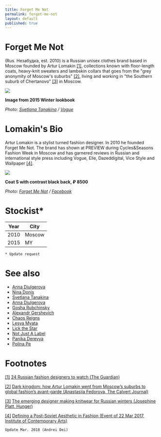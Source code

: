 ```yaml
---
title: Forget Me Not
permalink: forget-me-not
layout: default
published: true
---
```


# Forget Me Not

(Rus. Незабудка, est. 2010) is a Russian unisex clothes brand based in Moscow founded by Artur Lomakin  <span id="a1">[\[1\]](#f1)</span>, collections known with floor-length coats, heavy-knit sweaters and lambskin collars that goes from the "grey anonymity of Moscow's suburbs" <span id="a2">[\[2\]](#f2)</span>, living and working in "the Southern suburb of Chertanovo" <span id="a3">[\[3\]](#f3)</span> in Moscow.

![](https://static.vogue.ru/iblock/3df/3dfb13364f53e8fed1a38a9c5c772f00.jpg)

**Image from 2015  Winter lookbook**

*Photo: [Svetlana Tanakina](tanakina-svetlana) / [Vogue](https://www.vogue.ru/fashion/news/istoriya_krasnoy_shapochki_v_zimnem_lukbuke_forget_me_not/)*

# Lomakin's Bio

Artur Lomakin is a stylist turned fashion designer. In 2010 he founded Forget Me Not. The brand has shown at PREVIEW during Cycles&Seasons Fashion Week in Moscow and has garnered reviews in Russian and international style press including Vogue, Elle, Dazeddigital, Vice Style and Wallpaper <span id="a4">[\[4\]](#f4)</span>.

![](/encyclopedia/images/lomakin-2.jpg)

**Coat S with contrast black back, ₽ 8500**

*Photo: [Forget Me Not](index) / [Facebook](https://scontent-lht6-1.xx.fbcdn.net/v/t1.0-9/28471994_1893753737333424_4214354906090153448_n.jpg)*

# Stockist*

|Year|City|
|----|-----|
|2010|Moscow|
|2015|MY|

`* Update request`

# See also

+ [Anna Diulgerova](diulgerova-anna)
+ [Nina Donis](nina-donis)
+ [Svetlana Tanakina](tanakina-svetlana)
+ [Anna Diulgerova](diulgerova-anna)
+ [Gosha Rubchinsky](rubchinsky-gosha)
+ [Alexandr Gershevich](http://prose.io/#indexmod/encyclopedia/edit/master/alexandr-gershevich.md)
+ [Chaos Reigns](http://prose.io/#indexmod/encyclopedia/edit/master/alexandr-gershevich.md)
+ [Lesya Myata](http://prose.io/#indexmod/encyclopedia/edit/master/Chaos-Reigns.md)
+ [Lick the Star](http://prose.io/#indexmod/encyclopedia/edit/master/lick-the-star.md)
+ [Not Just A Label](http://prose.io/#indexmod/encyclopedia/edit/master/not-just-a-label.md)
+ [Panika Derevya](http://prose.io/#indexmod/encyclopedia/edit/master/panika-derevya.md)
+ [Polina Pe](http://prose.io/#indexmod/encyclopedia/edit/master/polina-pe.md)


# Footnotes

[[1]](#a1) <span id="f1"></span> [24 Russian fashion designers to watch (The Guardian)](https://www.theguardian.com/world/gallery/2014/jul/10/24-russian-fashion-designers-to-watch)

[[2]](#a2) <span id="f2"></span> [Dark kingdom: how Artur Lomakin went from Moscow’s suburbs to global fashion’s avant-garde (Anastasiia Fedorova, The Calvert Journal)](http://www.calvertjournal.com/articles/show/546/artur-lomakin-forget-me-not-conceptual-fashion-moscow)

[[3]](#a3) <span id="f3"></span> [The emerging designer making knitwear for Russian winters (Josephine Platt, Hunger)](http://www.hungertv.com/feature/the-emerging-designer-making-knitwear-for-russian-winters/)

[[4]](#a4) <span id="f4"></span> [Defining a Post-Soviet Aesthetic in Fashion (Event of 22 Mar 2017, Institute of Contemporary Arts)](http://www.hungertv.com/feature/the-emerging-designer-making-knitwear-for-russian-winters/)

`Update Mar. 2018 (Andrei Dei)`
